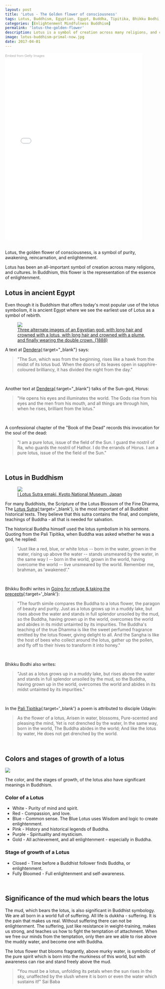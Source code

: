 ```yaml
---
layout: post
title: 'Lotus - The Golden flower of consciousness'
tags: Lotus, Buddhism, Egyptian, Egypt, Buddha, Tipitika, Bhikku Bodhi, Resurrection, Reincarnation
categories: [Enlightenment Mindfulness Buddhism]
permalink: 'lotus-the-golden-flower'
description: Lotus is a symbol of creation across many religions, and cultures. In Buddhism, this flower represents the essence of enlightenment.
image: lotus-buddhism-primal-now.jpg
date: 2017-04-01
---
```

<div class='getty-image'>

<div class="getty embed image" style="background-color:#fff;display:inline-block;font-family:'Helvetica Neue',Helvetica,Arial,sans-serif;color:#a7a7a7;font-size:11px;width:100%;max-width:447px;"><div style="padding:0;margin:0;text-align:left;"><a href="http://www.gettyimages.com/detail/499270770" target="_blank" style="color:#a7a7a7;text-decoration:none;font-weight:normal !important;border:none;display:inline-block;">Embed from Getty Images</a></div><div style="overflow:hidden;position:relative;height:0;padding:132.885906% 0 0 0;width:100%;"><iframe src="//embed.gettyimages.com/embed/499270770?et=zgy7V63tRYp32sNAQVJq3A&tld=com&viewMoreLink=on&sig=yTdRVPYOll__luQJnjJu7Z7l3hbwFEpo0_CjLHUR5IE=&caption=true" width="447" height="594" scrolling="no" frameborder="0" style="display:inline-block;position:absolute;top:0;left:0;width:100%;height:100%;margin:0;"></iframe></div><p style="margin:0;"></p></div>
</div>
&nbsp;

Lotus, the golden flower of consciousness, is a symbol of purity, awakening, reincarnation, and enlightenment.

Lotus has been an all-important symbol of creation across many religions, and cultures. In Buddhism, this flower is the representation of the essence of enlightenment.



## Lotus in ancient Egypt
Even though it is Buddhism that offers today's most popular use of the lotus symbolism, it is ancient Egypt where we see the earliest use of Lotus as a symbol of rebirth.

<figure>
<a href='https://commons.wikimedia.org/wiki/File:Tum_(in_Illustrated_List_of_the_principal_Egyptian_Divinities)_(1888)_-_TIMEA.jpg' target='_blank'>
<img src='https://upload.wikimedia.org/wikipedia/commons/0/0d/Tum_%28in_Illustrated_List_of_the_principal_Egyptian_Divinities%29_%281888%29_-_TIMEA.jpg' />
<figcaption>Three alternate images of an Egyptian god: with long hair and crowned with a lotus, with long hair and crowned with a plume, and finally wearing the double crown. (1888)</figcaption>
</a>
</figure>



A text at [Dendera](https://en.wikipedia.org/wiki/Dendera){:target="_blank"} says:

> "The Sun, which was from the beginning, rises like a hawk from the midst of its lotus bud. When the doors of its leaves open in sapphire-coloured brilliancy, it has divided the night from the day."


&nbsp;


Another text at [Dendera](https://en.wikipedia.org/wiki/Dendera){:target="_blank"} talks of the Sun-god, Horus:

> "He opens his eyes and illuminates the world. The Gods rise from his eyes and the men from his mouth, and all things are through him, when he rises, brilliant from the lotus."


&nbsp;


A confessional chapter of the "Book of the Dead" records this invocation for the soul of the dead:

> "I am a pure lotus, issue of the field of the Sun. I guard the nostril of Ra, who guards the nostril of Hathor. I do the errands of Horus. I am a pure lotus, issue of the the field of the Sun."


&nbsp;

## Lotus in Buddhism

<figure>
<a href='https://commons.wikimedia.org/wiki/File:Lotus_Sutra_emaki_(Kyoto_National_Museum).jpg' target='_blank'>
<img src='https://upload.wikimedia.org/wikipedia/commons/thumb/5/51/Lotus_Sutra_emaki_%28Kyoto_National_Museum%29.jpg/1280px-Lotus_Sutra_emaki_%28Kyoto_National_Museum%29.jpg' />
<figcaption>I Lotus Sutra emaki, Kyoto National Museum, Japan</figcaption>
</a>
</figure>




For many Buddhists, the Scripture of the Lotus Blossom of the Fine Dharma, The [Lotus Sutra](http://www.cttbusa.org/lotus/lotus_contents.asp){:target='_blank'}, is the most important of all Buddhist historical texts. They believe that this sutra contains the final, and complete, teachings of Buddha - all that is needed for salvation.



The historical Buddha himself used the lotus symbolism in his sermons. Quoting from the Pali Tipitika, when Buddha was asked whether he was a god, he replied:

>"Just like a red, blue, or white lotus -- born in the water, grown in the water, rising up above the water -- stands unsmeared by the water, in the same way I -- born in the world, grown in the world, having overcome the world -- live unsmeared by the world. Remember me, brahman, as 'awakened'."



&nbsp;



Bhikku Bodhi writes in [Going for refuge & taking the precepts](http://www.accesstoinsight.org/lib/authors/bodhi/wheel282.html#ref8){:target='_blank'}:





> "The fourth simile compares the Buddha to a lotus flower, the paragon of beauty and purity. Just as a lotus grows up in a muddy lake, but rises above the water and stands in full splendor unsoiled by the mud, so the Buddha, having grown up in the world, overcomes the world and abides in its midst untainted by its impurities. The Buddha's teaching of the true Dhamma is like the sweet perfumed fragrance emitted by the lotus flower, giving delight to all. And the Sangha is like the host of bees who collect around the lotus, gather up the pollen, and fly off to their hives to transform it into honey."


&nbsp;


Bhikku Bodhi also writes:

> "Just as a lotus grows up in a muddy lake, but rises above the water and stands in full splendor unsoiled by the mud, so the Buddha, having grown up in the world, overcomes the world and abides in its midst untainted by its impurities."




&nbsp;



In the [Pali Tipitika](https://en.wikipedia.org/wiki/Tripi%E1%B9%ADaka){:target='_blank'} a poem is attributed to disciple Udayin:

> As the flower of a lotus,
Arisen in water, blossoms,
Pure-scented and pleasing the mind,
Yet is not drenched by the water,
In the same way, born in the world,
The Buddha abides in the world;
And like the lotus by water,
He does not get drenched by the world.

&nbsp;


## Colors and stages of growth of a lotus




<div class='quotation'>
    <a href='https://commons.wikimedia.org/wiki/File:National_Museum_Vietnamese_History_35_(cropped).jpg' target='_blank'>
        <img src="https://upload.wikimedia.org/wikipedia/commons/thumb/a/a5/National_Museum_Vietnamese_History_35_%28cropped%29.jpg/576px-National_Museum_Vietnamese_History_35_%28cropped%29.jpg">
    </a>
</div>






The color, and the stages of growth, of the lotus also have significant meanings in Buddhism.

### Color of a Lotus

- White - Purity of mind and spirit.
- Red - Compassion, and love.
- Blue - Common sense. The Blue Lotus uses Wisdom and logic to create enlightenment.
- Pink - History and historical legends of Buddha.
- Purple - Spirituality and mysticism.
- Gold - All achievement, and all enlightenment - especially in Buddha.

### Stage of growth of a Lotus

- Closed - Time before a Buddhist follower finds Buddha, or enlightenment.
- Fully Bloomed - Full enlightenment and self-awareness.


&nbsp;

## Significance of the mud which bears the lotus

The mud, which bears the lotus, is also significant in Buddhist symbology. We are all born in a world full of suffering. All life is dukkha - suffering. It is the pain that makes us real. Without suffering there can not be enlightenment. The suffering, just like resistance in weight-training, makes us strong, and teaches us how to fight the temptation of attachment. When we free our minds from the temptation, only then are we able to rise above the muddy water, and become one with Buddha.


The lotus flower that blooms fragrantly, above murky water, is symbolic of the pure spirit which is born into the murkiness of this world, but with awareness can rise and stand freely above the mud.


> "You must be a lotus, unfolding its petals when the sun rises in the sky, unaffected by the slush where it is born or even the water which sustains it!" Sai Baba

